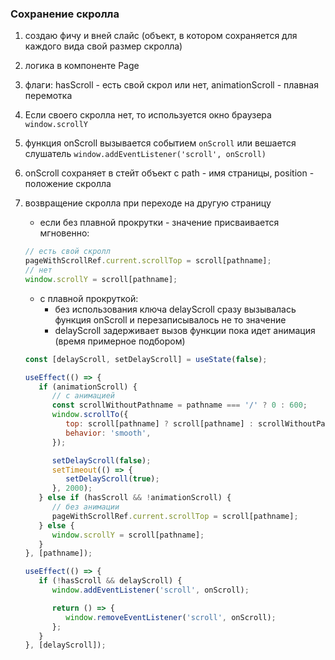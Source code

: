 ### Сохранение скролла

1. создаю фичу и вней слайс (объект, в котором сохраняется для каждого вида свой размер скролла)
2. логика в компоненте Page
3. флаги: hasScroll - есть свой скрол или нет, animationScroll - плавная перемотка
4. Если своего скролла нет, то используется окно браузера `window.scrollY`
5. функция onScroll вызывается событием `onScroll` или вешается слушатель `window.addEventListener('scroll', onScroll)`
6. onScroll сохраняет в стейт объект с path - имя страницы, position - положение скролла
7. возвращение скролла при переходе на другую страницу

   -  если без плавной прокрутки - значение присваивается мгновенно:

   ```javascript
   // есть свой скролл
   pageWithScrollRef.current.scrollTop = scroll[pathname];
   // нет
   window.scrollY = scroll[pathname];
   ```

   -  с плавной прокруткой:
      -  без использования ключа delayScroll сразу вызывалась функция onScroll и перезаписывалось не то значение
      -  delayScroll задерживает вызов функции пока идет анимация (время примерное подбором)

   ```javascript
   const [delayScroll, setDelayScroll] = useState(false);

   useEffect(() => {
      if (animationScroll) {
         // с анимацией
         const scrollWithoutPathname = pathname === '/' ? 0 : 600;
         window.scrollTo({
            top: scroll[pathname] ? scroll[pathname] : scrollWithoutPathname,
            behavior: 'smooth',
         });

         setDelayScroll(false);
         setTimeout(() => {
            setDelayScroll(true);
         }, 2000);
      } else if (hasScroll && !animationScroll) {
         // без анимации
         pageWithScrollRef.current.scrollTop = scroll[pathname];
      } else {
         window.scrollY = scroll[pathname];
      }
   }, [pathname]);

   useEffect(() => {
      if (!hasScroll && delayScroll) {
         window.addEventListener('scroll', onScroll);

         return () => {
            window.removeEventListener('scroll', onScroll);
         };
      }
   }, [delayScroll]);
   ```
